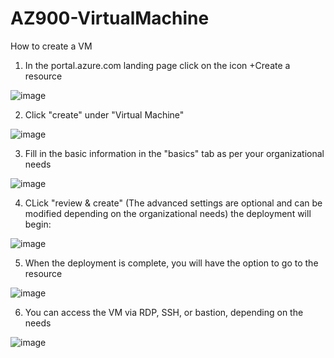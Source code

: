 # AZ900-VirtualMachine
How to create a VM

  1) In the portal.azure.com landing page click on the icon +Create a resource

  ![image](https://user-images.githubusercontent.com/105960409/172730307-a2148488-0c6d-438b-afd5-f185c1b2dd60.png)

  2) Click "create" under "Virtual Machine"

  ![image](https://user-images.githubusercontent.com/105960409/172730361-67bf0a85-e9ac-49ff-a3e5-9f551fa4e8da.png)

  3) Fill in the basic information in the "basics" tab as per your organizational needs

  ![image](https://user-images.githubusercontent.com/105960409/172730552-8abc4ee5-5f2e-45e2-9000-54465b70c9f5.png)

  4) CLick "review & create" (The advanced settings are optional and can be modified depending on the organizational needs) the deployment will begin:

  ![image](https://user-images.githubusercontent.com/105960409/172731386-b3008abf-72de-435e-aaca-d4b4a9b20cce.png)
  
  5) When the deployment is complete, you will have the option to go to the resource

  ![image](https://user-images.githubusercontent.com/105960409/172731475-9f310706-12e2-4354-980a-6e93372dc777.png)

  6) You can access the VM via RDP, SSH, or bastion, depending on the needs

  ![image](https://user-images.githubusercontent.com/105960409/172731654-10083378-75ed-403e-ba31-8a958dbc1f3a.png)

